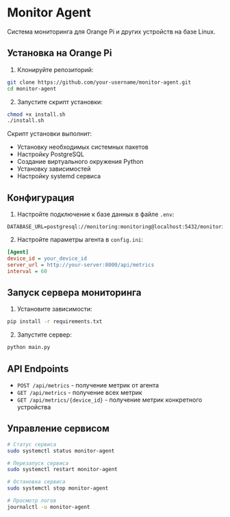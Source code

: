 # Monitor Agent

Система мониторинга для Orange Pi и других устройств на базе Linux.

## Установка на Orange Pi

1. Клонируйте репозиторий:
```bash
git clone https://github.com/your-username/monitor-agent.git
cd monitor-agent
```

2. Запустите скрипт установки:
```bash
chmod +x install.sh
./install.sh
```

Скрипт установки выполнит:
- Установку необходимых системных пакетов
- Настройку PostgreSQL
- Создание виртуального окружения Python
- Установку зависимостей
- Настройку systemd сервиса

## Конфигурация

1. Настройте подключение к базе данных в файле `.env`:
```
DATABASE_URL=postgresql://monitoring:monitoring@localhost:5432/monitoring
```

2. Настройте параметры агента в `config.ini`:
```ini
[Agent]
device_id = your_device_id
server_url = http://your-server:8000/api/metrics
interval = 60
```

## Запуск сервера мониторинга

1. Установите зависимости:
```bash
pip install -r requirements.txt
```

2. Запустите сервер:
```bash
python main.py
```

## API Endpoints

- `POST /api/metrics` - получение метрик от агента
- `GET /api/metrics` - получение всех метрик
- `GET /api/metrics/{device_id}` - получение метрик конкретного устройства

## Управление сервисом

```bash
# Статус сервиса
sudo systemctl status monitor-agent

# Перезапуск сервиса
sudo systemctl restart monitor-agent

# Остановка сервиса
sudo systemctl stop monitor-agent

# Просмотр логов
journalctl -u monitor-agent
``` 